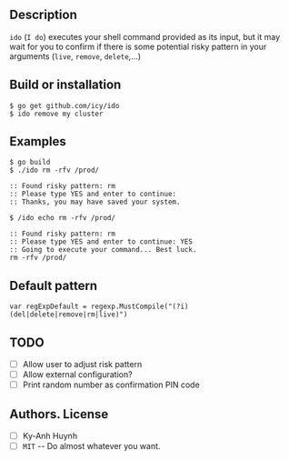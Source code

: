 ## Description

`ido` (`I do`) executes your shell command provided as its input,
but it may wait for you to confirm if there is some potential
risky pattern in your arguments (`live`, `remove`, `delete`,...)

## Build or installation

    $ go get github.com/icy/ido
    $ ido remove my cluster

## Examples

    $ go build
    $ ./ido rm -rfv /prod/

    :: Found risky pattern: rm
    :: Please type YES and enter to continue:
    :: Thanks, you may have saved your system.

    $ /ido echo rm -rfv /prod/

    :: Found risky pattern: rm
    :: Please type YES and enter to continue: YES
    :: Going to execute your command... Best luck.
    rm -rfv /prod/

## Default pattern

    var regExpDefault = regexp.MustCompile("(?i)(del|delete|remove|rm|live)")

## TODO

- [ ] Allow user to adjust risk pattern
- [ ] Allow external configuration?
- [ ] Print random number as confirmation PIN code

## Authors. License

- [ ] Ky-Anh Huynh
- [ ] `MIT` -- Do almost whatever you want.
